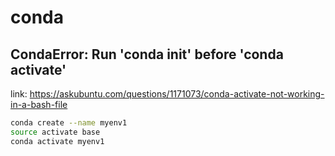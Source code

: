 # conda
## CondaError: Run 'conda init' before 'conda activate'
link: https://askubuntu.com/questions/1171073/conda-activate-not-working-in-a-bash-file
```bash
conda create --name myenv1
source activate base 
conda activate myenv1
```
